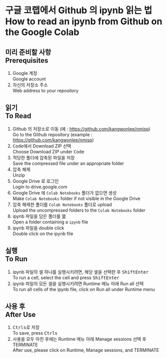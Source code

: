 # 구글 코랩에서 Github 의 ipynb 읽는 법<br>How to read an ipynb from Github on the Google Colab

## 미리 준비할 사항<br>Prerequisites
1. Google 계정<br>Google account
1. 자신의 저장소 주소<br>Web address to your repository

## 읽기<br>To Read
1. Github 의 저장소로 이동 (예 : https://github.com/kangwonlee/nmisp)<br>Go to the Github repository (example : https://github.com/kangwonlee/nmisp)
1. <kbd>Code</kbd>에서 Download ZIP 선택<br>Choose Download ZIP under <kbd>Code</kbd>
1. 적당한 폴더에 압축된 파일을 저장<br>Save the compressed file under an appropriate folder
1. 압축 해제<br>Unzip
1. Google Drive 로 로그인<br>Login to drive.google.com
1. Google Drive 에 `Colab Notebooks` 폴더가 없으면 생성<br>Make `Colab Notebooks` folder if not visible in the Google Drive
1. 압축 해제한 폴더를 `Colab Notebooks` 폴더로 upload<br>Upload the uncompressed folders to the `Colab Notebooks` folder
1. ipynb 파일을 담은 폴더를 엶<br>Open a folder containing a `ipynb` file
1. ipynb 파일을 double click<br>Double click on the ipynb file
## 실행<br>To Run
1. ipynb 파일의 셀 하나를 실행시키려면, 해당 셀을 선택한 후 <kbd>Shift</kbd><kbd>Enter</kbd><br>To run a cell, select the cell and press <kbd>Shift</kbd><kbd>Enter</kbd>
1. ipynb 파일의 모든 셀을 실행시키려면 Runtime 메뉴 아래 Run all 선택<br>To run all cells of the ipynb file, click on Run all under Runtime menu
## 사용 후<br>After Use
1. <kbd>Ctrl</kbd><kbd>s</kbd>로 저장<br>To save, press <kbd>Ctrl</kbd><kbd>s</kbd>
1. 사용을 모두 마친 후에는 Runtime 메뉴 아래 Manage sessions 선택 후 TERMINATE<br>After use, please click on Runtime, Manage sessions, and TERMINATE
